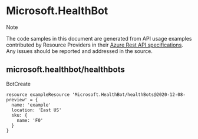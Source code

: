 # Microsoft.HealthBot
  
> [!NOTE]
> The code samples in this document are generated from API usage examples contributed by Resource Providers in their [Azure Rest API specifications](https://github.com/Azure/azure-rest-api-specs). Any issues should be reported and addressed in the source.


## microsoft.healthbot/healthbots

BotCreate
```bicep
resource exampleResource 'Microsoft.HealthBot/healthBots@2020-12-08-preview' = {
  name: 'example'
  location: 'East US'
  sku: {
    name: 'F0'
  }
}
```
